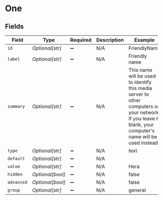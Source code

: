 # One


## Fields

| Field                                                                                                                                                      | Type                                                                                                                                                       | Required                                                                                                                                                   | Description                                                                                                                                                | Example                                                                                                                                                    |
| ---------------------------------------------------------------------------------------------------------------------------------------------------------- | ---------------------------------------------------------------------------------------------------------------------------------------------------------- | ---------------------------------------------------------------------------------------------------------------------------------------------------------- | ---------------------------------------------------------------------------------------------------------------------------------------------------------- | ---------------------------------------------------------------------------------------------------------------------------------------------------------- |
| `id`                                                                                                                                                       | *Optional[str]*                                                                                                                                            | :heavy_minus_sign:                                                                                                                                         | N/A                                                                                                                                                        | FriendlyName                                                                                                                                               |
| `label`                                                                                                                                                    | *Optional[str]*                                                                                                                                            | :heavy_minus_sign:                                                                                                                                         | N/A                                                                                                                                                        | Friendly name                                                                                                                                              |
| `summary`                                                                                                                                                  | *Optional[str]*                                                                                                                                            | :heavy_minus_sign:                                                                                                                                         | N/A                                                                                                                                                        | This name will be used to identify this media server to other computers on your network. If you leave it blank, your computer's name will be used instead. |
| `type`                                                                                                                                                     | *Optional[str]*                                                                                                                                            | :heavy_minus_sign:                                                                                                                                         | N/A                                                                                                                                                        | text                                                                                                                                                       |
| `default`                                                                                                                                                  | *Optional[str]*                                                                                                                                            | :heavy_minus_sign:                                                                                                                                         | N/A                                                                                                                                                        |                                                                                                                                                            |
| `value`                                                                                                                                                    | *Optional[str]*                                                                                                                                            | :heavy_minus_sign:                                                                                                                                         | N/A                                                                                                                                                        | Hera                                                                                                                                                       |
| `hidden`                                                                                                                                                   | *Optional[bool]*                                                                                                                                           | :heavy_minus_sign:                                                                                                                                         | N/A                                                                                                                                                        | false                                                                                                                                                      |
| `advanced`                                                                                                                                                 | *Optional[bool]*                                                                                                                                           | :heavy_minus_sign:                                                                                                                                         | N/A                                                                                                                                                        | false                                                                                                                                                      |
| `group`                                                                                                                                                    | *Optional[str]*                                                                                                                                            | :heavy_minus_sign:                                                                                                                                         | N/A                                                                                                                                                        | general                                                                                                                                                    |